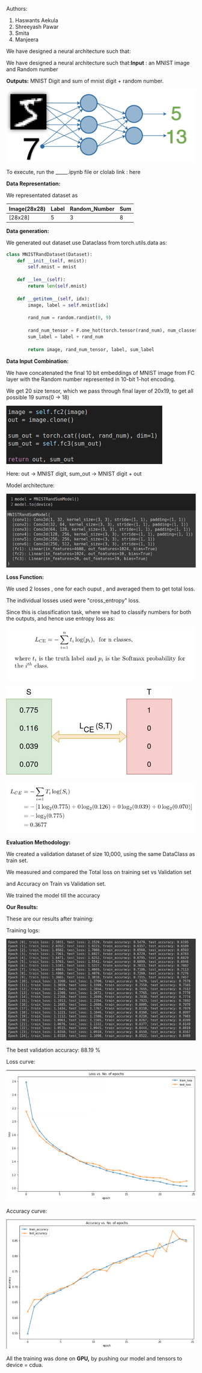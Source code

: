 Authors:

1. Haswants Aekula
2. Shreeyash Pawar
3. Smita 
4. Manjeera

We have designed a neural architecture such that:

We have designed a neural architecture such that:**Input** : an MNIST image and Random number 

**Outputs:** MNIST Digit and sum of mnist digit + random number.

![mnist-statement](https://github.com/hassiahk/EVA6-Phase1-Assignments/blob/main/Session3-Pytorch/images/mnist_statement.png)

To execute, run the _____.ipynb file or clolab link : here

**Data Representation:**

We representated dataset  as

| Image(28x28) | Label | Random_Number | Sum |
|----|----|----|----|
|[28x28]| 5 | 3 | 8 |

**Data generation:**

We generated out dataset use Dataclass from torch.utils.data as: 

```python
class MNISTRandDataset(Dataset):
    def __init__(self, mnist):
        self.mnist = mnist

    def __len__(self):
        return len(self.mnist)

    def __getitem__(self, idx):
        image, label = self.mnist[idx]

        rand_num = random.randint(0, 9)

        rand_num_tensor = F.one_hot(torch.tensor(rand_num), num_classes=10)
        sum_label = label + rand_num

        return image, rand_num_tensor, label, sum_label
```

**Data Input Combination:**

We have concatenated the final 10 bit embeddings of MNIST image from FC layer with the Random number represented in 10-bit 1-hot encoding.

We get 20 size tensor, which we pass through final layer of 20x19, to get all possible 19 sums(0 → 18)

![input combination](https://github.com/hassiahk/EVA6-Phase1-Assignments/blob/main/Session3-Pytorch/images/Selection_188.png)

Here: out → MNIST digit, sum_out → MNIST digit + out

Model architecture:

![model arch](https://github.com/hassiahk/EVA6-Phase1-Assignments/blob/main/Session3-Pytorch/images/Selection_189.png)

**Loss Function:**

We used 2 losses , one for each ouput , and averaged them to get total loss.

The individual losses used were "cross_entropy" loss.

Since this is classification task, where we had to classify numbers for both the outputs, and hence use entropy loss as:

![CE1](https://github.com/hassiahk/EVA6-Phase1-Assignments/blob/main/Session3-Pytorch/images/CE1.png)

![CE2](https://github.com/hassiahk/EVA6-Phase1-Assignments/blob/main/Session3-Pytorch/images/CE2.png)

![CE3](https://github.com/hassiahk/EVA6-Phase1-Assignments/blob/main/Session3-Pytorch/images/CE3.png)

**Evaluation Methodology:**

We created a validation dataset of size 10,000, using the same DataClass as train set.

We measured and compared the Total loss on training set vs Validation set 

and Accuracy on Train vs Validation set.

We trained the model till the accuracy  

**Our Results:**

These are our results after training:

Training logs:

![Logs](https://github.com/hassiahk/EVA6-Phase1-Assignments/blob/main/Session3-Pytorch/images/Selection_191.png)

The best validation accuracy: 88.19 %

Loss curve:

![Loss](https://github.com/hassiahk/EVA6-Phase1-Assignments/blob/main/Session3-Pytorch/images/Selection_190.png)

Accuracy curve:

![Accuracy](https://github.com/hassiahk/EVA6-Phase1-Assignments/blob/main/Session3-Pytorch/images/Selection_192.png)

All the training was done on **GPU,** by pushing our model and tensors to device = cdua.